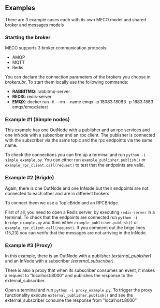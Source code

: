 ## Examples

There are 3 example cases each with its own MECO model and shared broker and messages models

### Starting the broker
MECO supports 3 broker communication protocols.
* AMQP
* MQTT
* Redis

You can declare the connection parameters of the brokers you choose in *brokers.br*. 
To start them locally use the following commands:
* **RABBITMQ**: rabbitmq-server
* **REDIS**: redis-server
* **EMQX**: docker run -it --rm --name emqx -p 18083:18083 -p 1883:1883 emqx/emqx:latest


### Example #1  (Simple nodes)
This example has one OutNode with a publisher and an rpc services and one InNode with a subscriber and an rpc client. The publisher is connected with the subscriber via the same topic and the rpc endpoints via the same name.


To check the connections you can fire up a terminal and run `python -i simple_example.py`. You can either run `example_publisher.publish()` or `example_rpc_client.call(request)` to test that the endpoints are valid.


### Example #2  (Brigde)
Again, there is one OutNode and one InNode but their endpoints are not connected to each other and are in different brokers. 

To connect them we use a TopicBride and an RPCBridge.

First of all, you need to open a Redis server, by executing `redis-server` in a terminal.
To check that the endpoints are connected run `python -i bridge_example.py` and then either `example_publisher.publish()` or `example_rpc_client.call(request)`. If you comment out the brige lines (15,23) you can verify that the messages are not arriving in the InNode.


### Example #3  (Proxy)
In this example, there is an OutNode with a publisher *(external_publisher)* and an InNode with a subscriber *(external_subscriber)*.

There is also a proxy that when its subscriber consumes an event, it makes a request to "localhost:8000" and publishes the response to the external_subscriber.

Open a terminal and run `python -i proxy_example.py`. To trigger the proxy functionality execute `external_publisher.publish()` and see the external_subscriber consume the response from "localhost:8000"